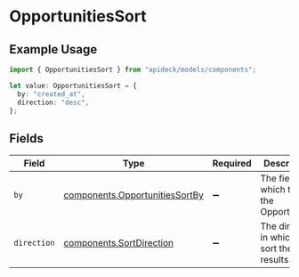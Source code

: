 # OpportunitiesSort

## Example Usage

```typescript
import { OpportunitiesSort } from "apideck/models/components";

let value: OpportunitiesSort = {
  by: "created_at",
  direction: "desc",
};
```

## Fields

| Field                                                                            | Type                                                                             | Required                                                                         | Description                                                                      | Example                                                                          |
| -------------------------------------------------------------------------------- | -------------------------------------------------------------------------------- | -------------------------------------------------------------------------------- | -------------------------------------------------------------------------------- | -------------------------------------------------------------------------------- |
| `by`                                                                             | [components.OpportunitiesSortBy](../../models/components/opportunitiessortby.md) | :heavy_minus_sign:                                                               | The field on which to sort the Opportunities                                     | created_at                                                                       |
| `direction`                                                                      | [components.SortDirection](../../models/components/sortdirection.md)             | :heavy_minus_sign:                                                               | The direction in which to sort the results                                       |                                                                                  |